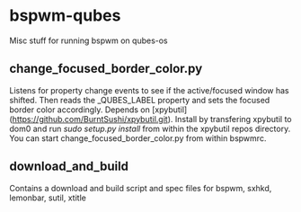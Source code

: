 # bspwm-qubes
Misc stuff for running bspwm on qubes-os

## change_focused_border_color.py
Listens for property change events to see if the active/focused window has shifted. 
Then reads the _QUBES_LABEL property and sets the focused border color accordingly.
Depends on [xpybutil] (https://github.com/BurntSushi/xpybutil.git). 
Install by transfering xpybutil to dom0 and run *sudo setup.py install* from within the xpybutil repos directory. 
You can start change_focused_border_color.py from within bspwmrc.

## download_and_build
Contains a download and build script and spec files for bspwm, sxhkd, lemonbar, sutil, xtitle 

